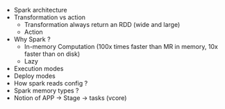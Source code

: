 - Spark architecture
- Transformation vs action 
  - Transformation always return an RDD (wide and large)
  - Action    
- Why Spark ?
  - In-memory Computation (100x times faster than MR in memory, 10x faster than on disk)
  - Lazy   
- Execution modes 
- Deploy modes
- How spark reads config ?
- Spark memory types ? 
- Notion of APP -> Stage -> tasks (vcore)
